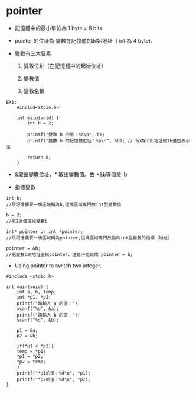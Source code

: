 pointer
====
- 記憶體中的最小單位為 1 byte = 8 bits.

- pointer 的位址為 變數在記憶體的起始地址（ int 為 4 byte).

- 變數有三大要素 
	1. 變數位址（在記憶體中的起始位址）
	
	2. 變數值

	3. 變數名稱

>
	EX1:
		#includ<stdio.h>
 
		int main(void) {
    		int b = 2;
 
			printf("變數 b 的值：%d\n", b);
    		printf("變數 b 的記憶體位址：%p\n", &b); // %p為印出地址的16進位表示法
 
    		return 0;
		}

- &取出變數位址，* 取出變數值。故 *&b等價於 ｂ

- 指標變數
>
	int b; 
	//跟記憶體要一塊區域稱為b,這塊區域專門放int型變數值
	
	b = 2; 
	//把2這個值給變數b
	
	int* pointer or int *pointer; 
	//跟記憶體要一塊區域稱為pointer,這塊區域專門放指向int型變數的指標（地址）
	
	pointer = &b; 
	//把變數b的地址值給pointer，注意不能寫成 pointer = b;

- Using pointer to switch two integer.
>	
	#include <stdio.h>
	
	int main(void) {
		int a, b, temp;
		int *p1, *p2;
		printf("請輸入 a 的值："); 
		scanf("%d", &a);
		printf("請輸入 b 的值：");
		scanf("%d", &b);
	
		p1 = &a;
		p2 = &b;
	
		if(*p1 < *p2){
		temp = *p1;
		*p1 = *p2;
		*p2 = temp;
		}
		printf("*p1的值：%d\n", *p1);
		printf("*p2的值：%d\n", *p2);
	}
